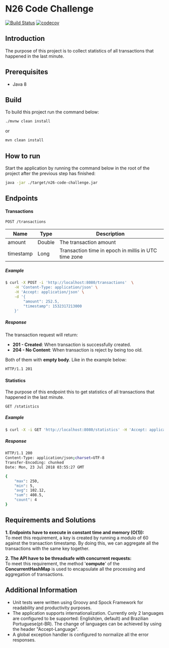 # N26 Code Challenge

[![Build Status](https://travis-ci.org/leonardocaldas/n26-code-challenge.svg?branch=master)](https://travis-ci.org/leonardocaldas/n26-code-challenge)
[![codecov](https://codecov.io/gh/leonardocaldas/n26-code-challenge/branch/master/graph/badge.svg)](https://codecov.io/gh/leonardocaldas/n26-code-challenge)

## Introduction
The purpose of this project is to collect statistics of all transactions that happened in the last minute.  

## Prerequisites
- Java 8

## Build

To build this project run the command below:

```bash
./mvnw clean install
```
or
```bash
mvn clean install
```

## How to run

Start the application by running the command below in the root of the project after the previous step has finished:

```bash
java -jar ./target/n26-code-challenge.jar
```


## Endpoints

#### Transactions

`POST /transactions`

| Name      | Type   | Description                                          |
|-----------|--------|------------------------------------------------------|
| amount    | Double | The transaction amount                               |
| timestamp | Long   | Transaction time in epoch in millis in UTC time zone |

##### Example

```bash
$ curl -X POST -i 'http://localhost:8080/transactions'  \
    -H 'Content-Type: application/json' \
    -H 'Accept: application/json' \
    -d '{
        "amount": 252.5,
        "timestamp": 1532317213000
    }'
```

##### Response

The transaction request will return:
    
- **201 - Created**: When transaction is successfully created.
- **204 - No Content**: When transaction is reject by being too old.

Both of them with **empty body**. Like in the example below:

```bash
HTTP/1.1 201 
```

#### Statistics

The purpose of this endpoint this to get statistics of all transactions that happened in the last minute. 

`GET /statistics`

##### Example
```bash
$ curl -X -i GET 'http://localhost:8080/statistics' -H 'Accept: application/json'
```

##### Response

```bash
HTTP/1.1 200 
Content-Type: application/json;charset=UTF-8
Transfer-Encoding: chunked
Date: Mon, 23 Jul 2018 03:55:27 GMT

{
    "max": 250,
    "min": 5,
    "avg": 102.12,
    "sum": 408.5,
    "count": 4
}
```

## Requirements and Solutions

**1. Endpoints have to execute in constant time and memory (O(1)):**<br>
To meet this requirement, a key is created by running a modulo of 60 against the transaction timestamp. By doing this, we can aggregate all the transactions with the same key together.      

**2. The API have to be threadsafe with concurrent requests:**<br>
To meet this requirement, the method '**compute**' of the **ConcurrentHashMap** is used to encapsulate all the processing and aggregation of transactions.

## Additional Information

- Unit tests were written using Groovy and Spock Framework for readability and productivity purposes.
- The application supports internationalization. Currently only 2 languages are configured to be supported: English(en, default) and Brazilian Portuguese(pt-BR). The change of languages can be achieved by using the header "Accept-Language".
- A global exception handler is configured to normalize all the error responses.